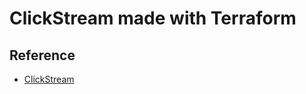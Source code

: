 # ClickStream made with Terraform

## Reference 

- <a href="https://aws.amazon.com/ko/blogs/korea/new-solution-clickstream-analytics-on-aws-for-mobile-and-web-applications/"> ClickStream </a>